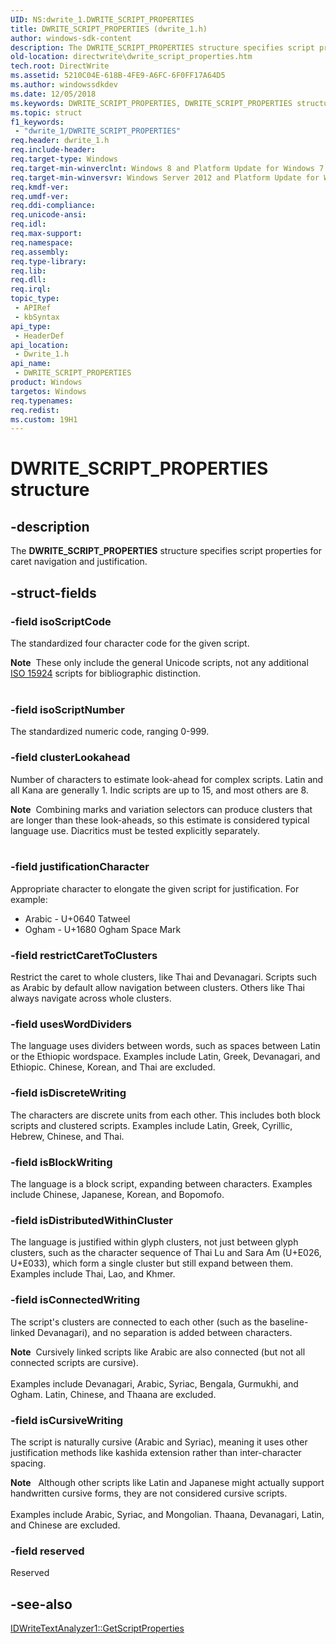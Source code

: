 ```yaml
---
UID: NS:dwrite_1.DWRITE_SCRIPT_PROPERTIES
title: DWRITE_SCRIPT_PROPERTIES (dwrite_1.h)
author: windows-sdk-content
description: The DWRITE_SCRIPT_PROPERTIES structure specifies script properties for caret navigation and justification.
old-location: directwrite\dwrite_script_properties.htm
tech.root: DirectWrite
ms.assetid: 5210C04E-618B-4FE9-A6FC-6F0FF17A64D5
ms.author: windowssdkdev
ms.date: 12/05/2018
ms.keywords: DWRITE_SCRIPT_PROPERTIES, DWRITE_SCRIPT_PROPERTIES structure [Direct Write], directwrite.dwrite_script_properties, dwrite_1/DWRITE_SCRIPT_PROPERTIES
ms.topic: struct
f1_keywords: 
 - "dwrite_1/DWRITE_SCRIPT_PROPERTIES"
req.header: dwrite_1.h
req.include-header: 
req.target-type: Windows
req.target-min-winverclnt: Windows 8 and Platform Update for Windows 7 [desktop apps only]
req.target-min-winversvr: Windows Server 2012 and Platform Update for Windows Server 2008 R2 [desktop apps only]
req.kmdf-ver: 
req.umdf-ver: 
req.ddi-compliance: 
req.unicode-ansi: 
req.idl: 
req.max-support: 
req.namespace: 
req.assembly: 
req.type-library: 
req.lib: 
req.dll: 
req.irql: 
topic_type:
 - APIRef
 - kbSyntax
api_type:
 - HeaderDef
api_location:
 - Dwrite_1.h
api_name:
 - DWRITE_SCRIPT_PROPERTIES
product: Windows
targetos: Windows
req.typenames: 
req.redist: 
ms.custom: 19H1
---
```


# DWRITE_SCRIPT_PROPERTIES structure


## -description


The <b>DWRITE_SCRIPT_PROPERTIES</b> structure specifies script properties for caret navigation and justification.


## -struct-fields




### -field isoScriptCode

The standardized four character code for the given script. 

<div class="alert"><b>Note</b>  These only include the general Unicode scripts, not any additional <a href="http://unicode.org/iso15924/iso15924-codes.html">ISO 15924</a> scripts for bibliographic distinction.</div>
<div> </div>

### -field isoScriptNumber

The standardized numeric code, ranging 0-999.


### -field clusterLookahead

Number of characters to estimate look-ahead for complex scripts. Latin and all Kana are generally 1. Indic scripts are up to 15, and most others are 8.

<div class="alert"><b>Note</b>  Combining marks and variation selectors can produce clusters that are longer than these look-aheads, so this estimate is considered typical language use. Diacritics must be tested explicitly separately.</div>
<div> </div>

### -field justificationCharacter

Appropriate character to elongate the given script for justification. For example:

<ul>
<li>Arabic    - U+0640 Tatweel</li>
<li>Ogham     - U+1680 Ogham Space Mark</li>
</ul>

### -field restrictCaretToClusters

Restrict the caret to whole clusters, like Thai and Devanagari. Scripts such as Arabic by default allow navigation between clusters. Others like Thai always navigate across whole clusters.


### -field usesWordDividers

The language uses dividers between words, such as spaces between Latin or the Ethiopic wordspace. Examples include Latin, Greek, Devanagari, and Ethiopic. Chinese, Korean, and Thai are excluded.


### -field isDiscreteWriting

The characters are discrete units from each other. This includes both block scripts and clustered scripts. Examples include Latin, Greek, Cyrillic, Hebrew, Chinese, and Thai.


### -field isBlockWriting

The language is a block script, expanding between characters. Examples include Chinese, Japanese, Korean, and Bopomofo.


### -field isDistributedWithinCluster

The language is justified within glyph clusters, not just between glyph clusters, such as the character sequence of Thai Lu and Sara Am (U+E026, U+E033), which form a single cluster but still expand between them. Examples include Thai, Lao, and Khmer.


### -field isConnectedWriting

The script's clusters are connected to each other (such as the baseline-linked Devanagari), and no separation is added between characters.

<div class="alert"><b>Note</b>  Cursively linked scripts like Arabic are also connected (but not all connected scripts are cursive). </div>
<div> </div>
Examples include Devanagari, Arabic, Syriac, Bengala, Gurmukhi, and Ogham. Latin, Chinese, and Thaana are excluded.


### -field isCursiveWriting

The script is naturally cursive (Arabic and Syriac), meaning it uses other justification methods like kashida extension rather than inter-character spacing.

<div class="alert"><b>Note</b>   Although other scripts like Latin and Japanese might actually support handwritten cursive forms, they are not considered cursive scripts.</div>
<div> </div>
Examples include Arabic, Syriac, and Mongolian. Thaana, Devanagari, Latin, and Chinese are excluded.


### -field reserved

Reserved


## -see-also




<a href="/windows/win32/api/dwrite_1/nf-dwrite_1-idwritetextanalyzer1-getscriptproperties">IDWriteTextAnalyzer1::GetScriptProperties</a>
 

 

